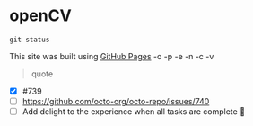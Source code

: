 # openCV
```
git status
```
This site was built using [GitHub Pages](https://pages.github.com/)
-o
-p
-e
-n
-c
-v
> quote
- [x] #739
- [ ] https://github.com/octo-org/octo-repo/issues/740
- [ ] Add delight to the experience when all tasks are complete :tada:
